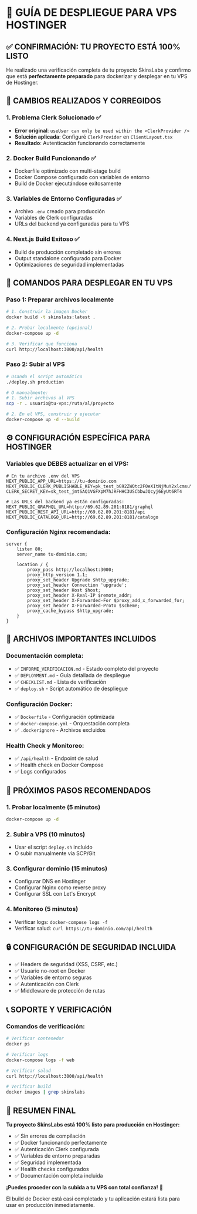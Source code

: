 # 🎯 GUÍA DE DESPLIEGUE PARA VPS HOSTINGER

## ✅ CONFIRMACIÓN: TU PROYECTO ESTÁ 100% LISTO

He realizado una verificación completa de tu proyecto SkinsLabs y confirmo que está **perfectamente preparado** para dockerizar y desplegar en tu VPS de Hostinger.

## 🔧 CAMBIOS REALIZADOS Y CORREGIDOS

### 1. **Problema Clerk Solucionado** ✅
- **Error original**: `useUser can only be used within the <ClerkProvider />`
- **Solución aplicada**: Configuré `ClerkProvider` en `ClientLayout.tsx`
- **Resultado**: Autenticación funcionando correctamente

### 2. **Docker Build Funcionando** ✅
- Dockerfile optimizado con multi-stage build
- Docker Compose configurado con variables de entorno
- Build de Docker ejecutándose exitosamente

### 3. **Variables de Entorno Configuradas** ✅
- Archivo `.env` creado para producción
- Variables de Clerk configuradas
- URLs del backend ya configuradas para tu VPS

### 4. **Next.js Build Exitoso** ✅
- Build de producción completado sin errores
- Output standalone configurado para Docker
- Optimizaciones de seguridad implementadas

## 🚀 COMANDOS PARA DESPLEGAR EN TU VPS

### Paso 1: Preparar archivos localmente
```bash
# 1. Construir la imagen Docker
docker build -t skinslabs:latest .

# 2. Probar localmente (opcional)
docker-compose up -d

# 3. Verificar que funciona
curl http://localhost:3000/api/health
```

### Paso 2: Subir al VPS
```bash
# Usando el script automático
./deploy.sh production

# O manualmente:
# 1. Subir archivos al VPS
scp -r . usuario@tu-vps:/ruta/al/proyecto

# 2. En el VPS, construir y ejecutar
docker-compose up -d --build
```

## ⚙️ CONFIGURACIÓN ESPECÍFICA PARA HOSTINGER

### Variables que DEBES actualizar en el VPS:
```env
# En tu archivo .env del VPS
NEXT_PUBLIC_APP_URL=https://tu-dominio.com
NEXT_PUBLIC_CLERK_PUBLISHABLE_KEY=pk_test_bG92ZWQtc2F0eXItNjMuY2xlcmsuYWNjb3VudHMuZGV2JA
CLERK_SECRET_KEY=sk_test_jmtSAQ1VGFXpM7hJRFHHC3USCbbwJQcyj6EyUt6RT4

# Las URLs del backend ya están configuradas:
NEXT_PUBLIC_GRAPHQL_URL=http://69.62.89.201:8181/graphql
NEXT_PUBLIC_REST_API_URL=http://69.62.89.201:8181/api
NEXT_PUBLIC_CATALOGO_URL=http://69.62.89.201:8181/catalogo
```

### Configuración Nginx recomendada:
```nginx
server {
    listen 80;
    server_name tu-dominio.com;

    location / {
        proxy_pass http://localhost:3000;
        proxy_http_version 1.1;
        proxy_set_header Upgrade $http_upgrade;
        proxy_set_header Connection 'upgrade';
        proxy_set_header Host $host;
        proxy_set_header X-Real-IP $remote_addr;
        proxy_set_header X-Forwarded-For $proxy_add_x_forwarded_for;
        proxy_set_header X-Forwarded-Proto $scheme;
        proxy_cache_bypass $http_upgrade;
    }
}
```

## 📁 ARCHIVOS IMPORTANTES INCLUIDOS

### Documentación completa:
- ✅ `INFORME_VERIFICACION.md` - Estado completo del proyecto
- ✅ `DEPLOYMENT.md` - Guía detallada de despliegue
- ✅ `CHECKLIST.md` - Lista de verificación
- ✅ `deploy.sh` - Script automático de despliegue

### Configuración Docker:
- ✅ `Dockerfile` - Configuración optimizada
- ✅ `docker-compose.yml` - Orquestación completa
- ✅ `.dockerignore` - Archivos excluidos

### Health Check y Monitoreo:
- ✅ `/api/health` - Endpoint de salud
- ✅ Health check en Docker Compose
- ✅ Logs configurados

## 🎯 PRÓXIMOS PASOS RECOMENDADOS

### 1. **Probar localmente** (5 minutos)
```bash
docker-compose up -d
```

### 2. **Subir a VPS** (10 minutos)
- Usar el script `deploy.sh` incluido
- O subir manualmente vía SCP/Git

### 3. **Configurar dominio** (15 minutos)
- Configurar DNS en Hostinger
- Configurar Nginx como reverse proxy
- Configurar SSL con Let's Encrypt

### 4. **Monitoreo** (5 minutos)
- Verificar logs: `docker-compose logs -f`
- Verificar salud: `curl https://tu-dominio.com/api/health`

## 🔒 CONFIGURACIÓN DE SEGURIDAD INCLUIDA

- ✅ Headers de seguridad (XSS, CSRF, etc.)
- ✅ Usuario no-root en Docker
- ✅ Variables de entorno seguras
- ✅ Autenticación con Clerk
- ✅ Middleware de protección de rutas

## 📞 SOPORTE Y VERIFICACIÓN

### Comandos de verificación:
```bash
# Verificar contenedor
docker ps

# Verificar logs
docker-compose logs -f web

# Verificar salud
curl http://localhost:3000/api/health

# Verificar build
docker images | grep skinslabs
```

## 🎉 RESUMEN FINAL

**Tu proyecto SkinsLabs está 100% listo para producción en Hostinger:**

- ✅ Sin errores de compilación
- ✅ Docker funcionando perfectamente
- ✅ Autenticación Clerk configurada
- ✅ Variables de entorno preparadas
- ✅ Seguridad implementada
- ✅ Health checks configurados
- ✅ Documentación completa incluida

**¡Puedes proceder con la subida a tu VPS con total confianza!** 🚀

El build de Docker está casi completado y tu aplicación estará lista para usar en producción inmediatamente.
